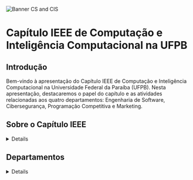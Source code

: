 ![Banner CS and CIS](/img/banner.png "Banner-CS-and-CIS")

# Capítulo IEEE de Computação e Inteligência Computacional na UFPB

## Introdução
Bem-vindo à apresentação do Capítulo IEEE de Computação e Inteligência Computacional na Universidade Federal da Paraíba (UFPB). Nesta apresentação, destacaremos o papel do capítulo e as atividades relacionadas aos quatro departamentos: Engenharia de Software, Cibersegurança, Programação Competitiva e Marketing.


## Sobre o Capítulo IEEE
<details>
O Capítulo IEEE de Computação e Inteligência Computacional na UFPB é dedicado ao avanço da pesquisa e desenvolvimento nas áreas de computação e inteligência artificial. Nosso capítulo visa promover a colaboração, educação e inovação dentro desses campos.
</details>

## Departamentos

<details>

### Engenharia de Software
- **Atividades Recentes:**
  - Workshops sobre metodologias ágeis.
  - Desenvolvimento colaborativo de projetos de software.
  - Palestras sobre as últimas tendências em engenharia de software.

###  Cibersegurança
- **Atividades Recentes:**
  - Simulações de ataques cibernéticos e estratégias de defesa.
  - Palestras sobre práticas de segurança cibernética.
  - Participação em competições de hacking ético.

### Programação Competitiva
- **Atividades Recentes:**
  - Treinamentos para competições de programação.
  - Organização de competições locais e participação em competições regionais/nacionais.
  - Colaboração em projetos de código aberto.

### Marketing
- **Atividades Recentes:**
  - Campanhas de conscientização sobre computação e inteligência computacional.
  - Desenvolvimento de materiais promocionais.
  - Colaboração com outros departamentos para promover eventos.


### :fa-stumbleupon: Computationl Intelligence
- projetos relacionados a inteligência computacional.
- atividades para desenvolvimento de portfolio em IA.
- atividades para pesquisa e publicação acadêmica.

## Oportunidades para Membros
Ao se juntar ao nosso capítulo, os membros têm a oportunidade de:
- Participar de eventos exclusivos para cada departamento.
- Colaborar em projetos inovadores.
- Desenvolver habilidades práticas em suas respectivas áreas.

</details>



